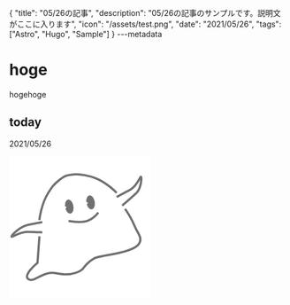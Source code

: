 {
  "title": "05/26の記事",
  "description": "05/26の記事のサンプルです。説明文がここに入ります",
  "icon": "/assets/test.png",
  "date": "2021/05/26",
  "tags": ["Astro", "Hugo", "Sample"]
}
---metadata

# hoge
hogehoge

## today
2021/05/26

![img](/assets/test.png)